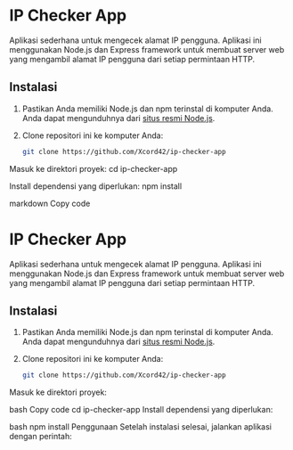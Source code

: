 # IP Checker App

Aplikasi sederhana untuk mengecek alamat IP pengguna. Aplikasi ini menggunakan Node.js dan Express framework untuk membuat server web yang mengambil alamat IP pengguna dari setiap permintaan HTTP.

## Instalasi

1. Pastikan Anda memiliki Node.js dan npm terinstal di komputer Anda. Anda dapat mengunduhnya dari [situs resmi Node.js](https://nodejs.org/).

2. Clone repositori ini ke komputer Anda:
   ```bash
   git clone https://github.com/Xcord42/ip-checker-app

Masuk ke direktori proyek:
cd ip-checker-app


Install dependensi yang diperlukan:
npm install




markdown
Copy code
# IP Checker App

Aplikasi sederhana untuk mengecek alamat IP pengguna. Aplikasi ini menggunakan Node.js dan Express framework untuk membuat server web yang mengambil alamat IP pengguna dari setiap permintaan HTTP.

## Instalasi

1. Pastikan Anda memiliki Node.js dan npm terinstal di komputer Anda. Anda dapat mengunduhnya dari [situs resmi Node.js](https://nodejs.org/).

2. Clone repositori ini ke komputer Anda:
   ```bash
   git clone https://github.com/Xcord42/ip-checker-app
Masuk ke direktori proyek:

bash
Copy code
cd ip-checker-app
Install dependensi yang diperlukan:

bash
npm install
Penggunaan
Setelah instalasi selesai, jalankan aplikasi dengan perintah:
